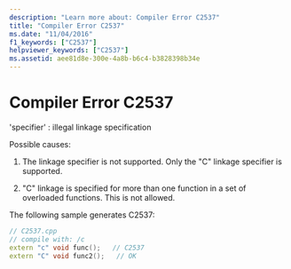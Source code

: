 ```yaml
---
description: "Learn more about: Compiler Error C2537"
title: "Compiler Error C2537"
ms.date: "11/04/2016"
f1_keywords: ["C2537"]
helpviewer_keywords: ["C2537"]
ms.assetid: aee81d8e-300e-4a8b-b6c4-b3828398b34e
---
```

# Compiler Error C2537

'specifier' : illegal linkage specification

Possible causes:

1. The linkage specifier is not supported. Only the "C" linkage specifier is supported.

1. "C" linkage is specified for more than one function in a set of overloaded functions. This is not allowed.

The following sample generates C2537:

```cpp
// C2537.cpp
// compile with: /c
extern "c" void func();   // C2537
extern "C" void func2();   // OK
```
